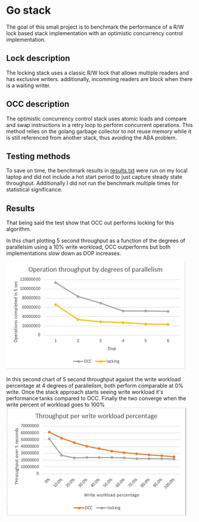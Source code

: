 # Go stack #
The goal of this small project is to benchmark the performance of a R/W lock based stack implementation with an optimistic concurrency control implementation.

## Lock description ##
The locking stack uses a classic R/W lock that allows multiple readers and has exclusive writers. additionally, incomming readers are block when there is a waiting writer.

## OCC description ##
The optimistic concurrency control stack uses atomic loads and compare and swap instructions in a retry loop to perform concurrent operations. This method relies on the golang garbage collector to not reuse memory while it is still referenced from another stack, thus avoiding the ABA problem.

## Testing methods ##
To save on time, the benchmark results in [results.txt](result.txt ) were run on my local laptop and did not include a hot start period to just capture steady state throughput. Additionally I did not run the benchmark multiple times for statistical significance.

## Results ##
That being said the test show that OCC out performs locking for this algorithm. 

In this chart plotting 5 second throughput as a function of the degrees of parallelsim using a 10% write workload, OCC outperforms but both implementations slow down as DOP increases.

![alt text](dop.JPG?raw=true)


In this second chart of 5 second throughput agaisnt the write workload percentage at 4 degrees of parallelism, both perform comparable at 0% write. Once the stack approach starts seeing write workload it's performance tanks compared to OCC. Finally the two converge when the write percent of workload goes to 100%
![alt text](write.JPG?raw=true)